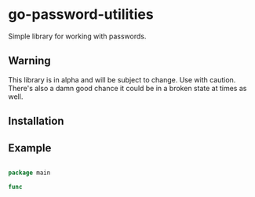 # go-password-utilities

Simple library for working with passwords.

## Warning

This library is in alpha and will be subject to change.  Use with caution.  There's also a damn good chance it 
could be in a broken state at times as well.

## Installation

## Example

```Go

package main

func 
```